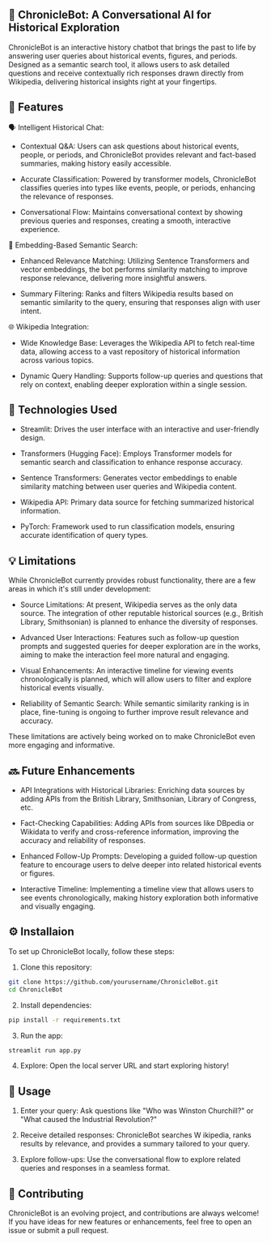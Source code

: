 ## 📜 ChronicleBot: A Conversational AI for Historical Exploration

ChronicleBot is an interactive history chatbot that brings the past to life by answering user queries about historical events, figures, and periods. Designed as a semantic search tool, it allows users to ask detailed questions and receive contextually rich responses drawn directly from Wikipedia, delivering historical insights right at your fingertips.

## 🚀 Features
🗣️ Intelligent Historical Chat:

* Contextual Q&A: Users can ask questions about historical events, people, or periods, and ChronicleBot provides relevant and fact-based summaries, making history easily accessible.

* Accurate Classification: Powered by transformer models, ChronicleBot classifies queries into types like events, people, or periods, enhancing the relevance of responses.

* Conversational Flow: Maintains conversational context by showing previous queries and responses, creating a smooth, interactive experience.

🧠 Embedding-Based Semantic Search:

* Enhanced Relevance Matching: Utilizing Sentence Transformers and vector embeddings, the bot performs similarity matching to improve response relevance, delivering more insightful answers.

* Summary Filtering: Ranks and filters Wikipedia results based on semantic similarity to the query, ensuring that responses align with user intent.

🌐 Wikipedia Integration:

* Wide Knowledge Base: Leverages the Wikipedia API to fetch real-time data, allowing access to a vast repository of historical information across various topics.

* Dynamic Query Handling: Supports follow-up queries and questions that rely on context, enabling deeper exploration within a single session.

## 🔧 Technologies Used

* Streamlit: Drives the user interface with an interactive and user-friendly design.

* Transformers (Hugging Face): Employs Transformer models for semantic search and classification to enhance response accuracy.

* Sentence Transformers: Generates vector embeddings to enable similarity matching between user queries and Wikipedia content.

* Wikipedia API: Primary data source for fetching summarized historical information.

* PyTorch: Framework used to run classification models, ensuring accurate identification of query types.

## 💡 Limitations
While ChronicleBot currently provides robust functionality, there are a few areas in which it's still under development:

* Source Limitations: At present, Wikipedia serves as the only data source. The integration of other reputable historical sources (e.g., British Library, Smithsonian) is planned to enhance the diversity of responses.

* Advanced User Interactions: Features such as follow-up question prompts and suggested queries for deeper exploration are in the works, aiming to make the interaction feel more natural and engaging.

* Visual Enhancements: An interactive timeline for viewing events chronologically is planned, which will allow users to filter and explore historical events visually.

* Reliability of Semantic Search: While semantic similarity ranking is in place, fine-tuning is ongoing to further improve result relevance and accuracy.

These limitations are actively being worked on to make ChronicleBot even more engaging and informative.

## 🔜 Future Enhancements

* API Integrations with Historical Libraries: Enriching data sources by adding APIs from the British Library, Smithsonian, Library of Congress, etc.

* Fact-Checking Capabilities: Adding APIs from sources like DBpedia or Wikidata to verify and cross-reference information, improving the accuracy and reliability of responses.

* Enhanced Follow-Up Prompts: Developing a guided follow-up question feature to encourage users to delve deeper into related historical events or figures.

* Interactive Timeline: Implementing a timeline view that allows users to see events chronologically, making history exploration both informative and visually engaging.

## ⚙️ Installaion

To set up ChronicleBot locally, follow these steps:

   1. Clone this repository:
```bash
git clone https://github.com/yourusername/ChronicleBot.git
cd ChronicleBot
```
   2. Install dependencies:
```bash
pip install -r requirements.txt
```

3. Run the app:
```bash
streamlit run app.py
```

4. Explore:
 Open the local server URL and start exploring history!

## 📝 Usage

1. Enter your query: Ask questions like "Who was Winston Churchill?" or "What caused the Industrial Revolution?"

2. Receive detailed responses: ChronicleBot searches W ikipedia, ranks results by relevance, and provides a summary tailored to your query.

3. Explore follow-ups: Use the conversational flow to explore related queries and responses in a seamless format.


## 🤝 Contributing

ChronicleBot is an evolving project, and contributions are always welcome! If you have ideas for new features or enhancements, feel free to open an issue or submit a pull request.




